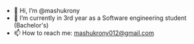 - 👋 Hi, I’m @mashukrony
- 🌱 I’m currently in 3rd year as a Software engineering student (Bachelor's)
- 📫 How to reach me: mashukrony012@gmail.com

<!---
mashukrony/mashukrony is a ✨ special ✨ repository because its `README.md` (this file) appears on your GitHub profile.
You can click the Preview link to take a look at your changes.
--->
